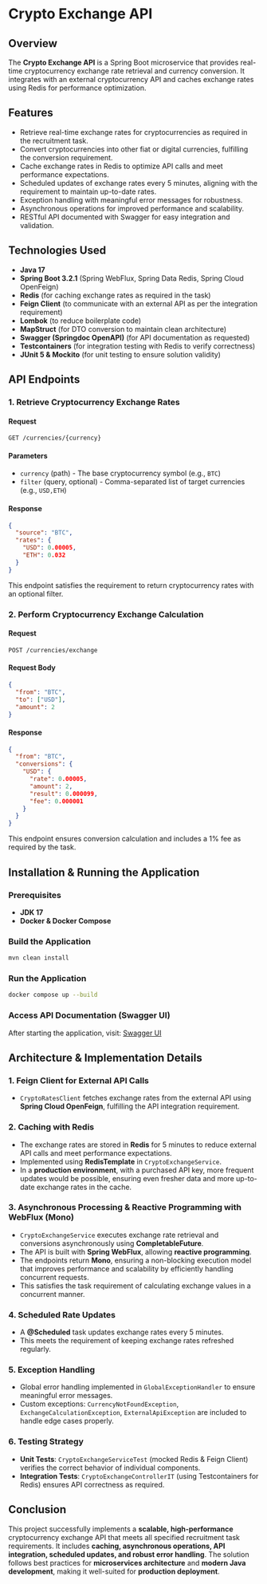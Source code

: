 # Crypto Exchange API

## Overview
The **Crypto Exchange API** is a Spring Boot microservice that provides real-time cryptocurrency exchange rate retrieval and currency conversion. It integrates with an external cryptocurrency API and caches exchange rates using Redis for performance optimization.

## Features
- Retrieve real-time exchange rates for cryptocurrencies as required in the recruitment task.
- Convert cryptocurrencies into other fiat or digital currencies, fulfilling the conversion requirement.
- Cache exchange rates in Redis to optimize API calls and meet performance expectations.
- Scheduled updates of exchange rates every 5 minutes, aligning with the requirement to maintain up-to-date rates.
- Exception handling with meaningful error messages for robustness.
- Asynchronous operations for improved performance and scalability.
- RESTful API documented with Swagger for easy integration and validation.

## Technologies Used
- **Java 17**
- **Spring Boot 3.2.1** (Spring WebFlux, Spring Data Redis, Spring Cloud OpenFeign)
- **Redis** (for caching exchange rates as required in the task)
- **Feign Client** (to communicate with an external API as per the integration requirement)
- **Lombok** (to reduce boilerplate code)
- **MapStruct** (for DTO conversion to maintain clean architecture)
- **Swagger (Springdoc OpenAPI)** (for API documentation as requested)
- **Testcontainers** (for integration testing with Redis to verify correctness)
- **JUnit 5 & Mockito** (for unit testing to ensure solution validity)

## API Endpoints
### 1. Retrieve Cryptocurrency Exchange Rates
#### Request
```http
GET /currencies/{currency}
```
#### Parameters
- `currency` (path) - The base cryptocurrency symbol (e.g., `BTC`)
- `filter` (query, optional) - Comma-separated list of target currencies (e.g., `USD,ETH`)
#### Response
```json
{
  "source": "BTC",
  "rates": {
    "USD": 0.00005,
    "ETH": 0.032
  }
}
```
This endpoint satisfies the requirement to return cryptocurrency rates with an optional filter.

### 2. Perform Cryptocurrency Exchange Calculation
#### Request
```http
POST /currencies/exchange
```
#### Request Body
```json
{
  "from": "BTC",
  "to": ["USD"],
  "amount": 2
}
```
#### Response
```json
{
  "from": "BTC",
  "conversions": {
    "USD": {
      "rate": 0.00005,
      "amount": 2,
      "result": 0.000099,
      "fee": 0.000001
    }
  }
}
```
This endpoint ensures conversion calculation and includes a 1% fee as required by the task.

## Installation & Running the Application
### Prerequisites
- **JDK 17**
- **Docker & Docker Compose**

### Build the Application
```sh
mvn clean install
```

### Run the Application
```sh
docker compose up --build
```

### Access API Documentation (Swagger UI)
After starting the application, visit:
[Swagger UI](http://localhost:8080/webjars/swagger-ui/index.html#)

## Architecture & Implementation Details
### 1. Feign Client for External API Calls
- `CryptoRatesClient` fetches exchange rates from the external API using **Spring Cloud OpenFeign**, fulfilling the API integration requirement.

### 2. Caching with Redis
- The exchange rates are stored in **Redis** for 5 minutes to reduce external API calls and meet performance expectations.
- Implemented using **RedisTemplate** in `CryptoExchangeService`.
- In a **production environment**, with a purchased API key, more frequent updates would be possible, ensuring even fresher data and more up-to-date exchange rates in the cache.

### 3. Asynchronous Processing & Reactive Programming with WebFlux (Mono)
- `CryptoExchangeService` executes exchange rate retrieval and conversions asynchronously using **CompletableFuture**.
- The API is built with **Spring WebFlux**, allowing **reactive programming**.
- The endpoints return **Mono<T>**, ensuring a non-blocking execution model that improves performance and scalability by efficiently handling concurrent requests.
- This satisfies the task requirement of calculating exchange values in a concurrent manner.

### 4. Scheduled Rate Updates
- A **@Scheduled** task updates exchange rates every 5 minutes.
- This meets the requirement of keeping exchange rates refreshed regularly.

### 5. Exception Handling
- Global error handling implemented in `GlobalExceptionHandler` to ensure meaningful error messages.
- Custom exceptions: `CurrencyNotFoundException`, `ExchangeCalculationException`, `ExternalApiException` are included to handle edge cases properly.

### 6. Testing Strategy
- **Unit Tests**: `CryptoExchangeServiceTest` (mocked Redis & Feign Client) verifies the correct behavior of individual components.
- **Integration Tests**: `CryptoExchangeControllerIT` (using Testcontainers for Redis) ensures API correctness as required.

## Conclusion
This project successfully implements a **scalable, high-performance** cryptocurrency exchange API that meets all specified recruitment task requirements. It includes **caching, asynchronous operations, API integration, scheduled updates, and robust error handling**. The solution follows best practices for **microservices architecture** and **modern Java development**, making it well-suited for **production deployment**.

